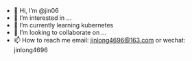 - 👋 Hi, I’m @jin06
- 👀 I’m interested in ...
- 🌱 I’m currently learning kubernetes
- 💞️ I’m looking to collaborate on ...
- 📫 How to reach me email: jinlong4696@163.com or wechat: jinlong4696

<!---
jin06/jin06 is a ✨ special ✨ repository because its `README.md` (this file) appears on your GitHub profile.
You can click the Preview link to take a look at your changes.
--->
